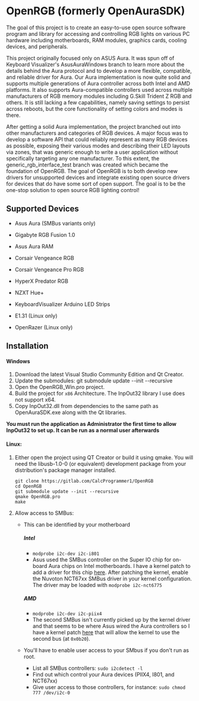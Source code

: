 # OpenRGB (formerly OpenAuraSDK)

The goal of this project is to create an easy-to-use open source software program and library for accessing and controlling RGB lights on various PC hardware including motherboards, RAM modules, graphics cards, cooling devices, and peripherals.

This project originally focused only on ASUS Aura.  It was spun off of Keyboard Visualizer's AsusAuraWindows branch to learn more about the details behind the Aura protocol and to develop a more flexible, compatible, and reliable driver for Aura.  Our Aura implementation is now quite solid and supports multiple generations of Aura controller across both Intel and AMD platforms.  It also supports Aura-compatible controllers used across multiple manufacturers of RGB memory modules including G.Skill Trident Z RGB and others.  It is still lacking a few capabilities, namely saving settings to persist across reboots, but the core functionality of setting colors and modes is there.

After getting a solid Aura implementation, the project branched out into other manufacturers and categories of RGB devices.  A major focus was to develop a software API that could reliably represent as many RGB devices as possible, exposing their various modes and describing their LED layouts via zones, that was generic enough to write a user application without specifically targeting any one manufacturer.  To this extent, the generic_rgb_interface_test branch was created which became the foundation of OpenRGB.  The goal of OpenRGB is to both develop new drivers for unsupported devices and integrate existing open source drivers for devices that do have some sort of open support.  The goal is to be the one-stop solution to open source RGB lighting control!

## Supported Devices

* Asus Aura (SMBus variants only)

* Gigabyte RGB Fusion 1.0

* Asus Aura RAM

* Corsair Vengeance RGB

* Corsair Vengeance Pro RGB

* HyperX Predator RGB

* NZXT Hue+

* KeyboardVisualizer Arduino LED Strips

* E1.31 (Linux only)

* OpenRazer (Linux only)

## Installation
#### Windows
  1. Download the latest Visual Studio Community Edition and Qt Creator.
  2. Update the submodules: git submodule update --init --recursive
  3. Open the OpenRGB_Win.pro project.
  4. Build the project for `x86` Architecture. The InpOut32 library I use does not support x64.
  5. Copy InpOut32.dll from dependencies to the same path as OpenAuraSDK.exe along with the Qt libraries.

**You must run the application as Administrator the first time to allow InpOut32 to set up.  It can be run as a normal user afterwards**

#### Linux:
  1. Either open the project using QT Creator or build it using qmake.  You will need the libusb-1.0-0 (or equivalent) development package from your distribution's package manager installed.
    
         git clone https://gitlab.com/CalcProgrammer1/OpenRGB
         cd OpenRGB
         git submodule update --init --recursive
         qmake OpenRGB.pro
         make
     

  2. Allow access to SMBus:<br>

     - This can be identified by your motherboard
         ##### Intel
          - `modprobe i2c-dev i2c-i801`
          - Asus used the SMBus controller on the Super IO chip for on-board Aura chips on Intel motherboards.  I have a kernel patch to add a driver for this chip [here](https://gitlab.com/CalcProgrammer1/OpenAuraSDK/issues/22).  After patching the kernel, enable the Nuvoton NCT67xx SMBus driver in your kernel configuration.  The driver may be loaded with `modprobe i2c-nct6775`
         ##### AMD
          - `modprobe i2c-dev i2c-piix4` 
          - The second SMBus isn't currently picked up by the kernel driver and that seems to be where Asus wired the Aura controllers so I have a kernel patch [here](https://gitlab.com/CalcProgrammer1/OpenAuraSDK/issues/9) that will allow the kernel to use the second bus (at `0x0b20`).

     - You'll have to enable user access to your SMbus if you don't run as root.
       - List all SMBus controllers: `sudo i2cdetect -l`
       - Find out which control your Aura devices (PIIX4, I801, and NCT67xx)
       - Give user access to those controllers, for instance: `sudo chmod 777 /dev/i2c-0`


